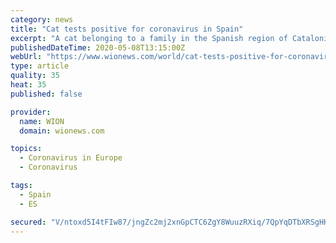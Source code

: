 ```yaml
---
category: news
title: "Cat tests positive for coronavirus in Spain"
excerpt: "A cat belonging to a family in the Spanish region of Catalonia tested positive for the novel coronavirus, the professor who conducted an autopsy on the pet has claimed. It was the sixth feline to be detected with the disease globally."
publishedDateTime: 2020-05-08T13:15:00Z
webUrl: "https://www.wionews.com/world/cat-tests-positive-for-coronavirus-in-spain-297496"
type: article
quality: 35
heat: 35
published: false

provider:
  name: WION
  domain: wionews.com

topics:
  - Coronavirus in Europe
  - Coronavirus

tags:
  - Spain
  - ES

secured: "V/ntoxd5I4tFIw87/jngZc2mj2xnGpCTC6ZgY8WuuzRXiq/7QpYqDTbXRSgHKCHWEIbRbg23cyWKdLwsalI79xy9J88PvcN3EJlYTusdjga0HzAZLD44iKcElei1WlPWvHbecdw/te15b1oEhHZtwL/tpx6CE/jXx5RLwulxcPKMdnVuL7YhlyzkKaoKs2BA92WkKGkx5//Zm+1ERIc5Euvjs0wno4vg/ykg6GA1i6M+ai91NXJje8SMJ1/Xgv8mejSslG7XTUvst5jv00jIMUdOSr7bgt3n7DEID7udT6LM16JmQRt2GM8MtAzbpMa6ydn1M9dpZ0HBO7eHLx/2ET3rNlzBts+ck7Tgz+lZn74T8o0SrNloIxJLDh8qHZq9L5LhskD5QLPZRykCXDPy3GgNBLIp2Zjm9ecDeGb+OTYnWz/muUteTKvfMO6WSkL0Q0CyZ1ayjr+4PZhVBPexe9kuUHeSK/KDX/b/0dg3GTA=;Sq0ermGo4ipA6MgN/Elu9g=="
---
```



